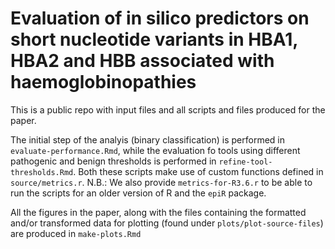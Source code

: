 # Evaluation of in silico predictors on short nucleotide variants in HBA1, HBA2 and HBB associated with haemoglobinopathies

This is a public repo with input files and all scripts and files produced for the paper.

The initial step of the analyis (binary classification) is performed in `evaluate-performance.Rmd`, while the evaluation fo tools using different pathogenic and benign thresholds is performed in `refine-tool-thresholds.Rmd`. Both these scripts make use of custom functions defined in `source/metrics.r`. N.B.: We also provide `metrics-for-R3.6.r` to be able to run the scripts for an older version of R and the `epiR` package.

All the figures in the paper, along with the files containing the formatted and/or transformed data for plotting (found under `plots/plot-source-files`) are produced in `make-plots.Rmd`
